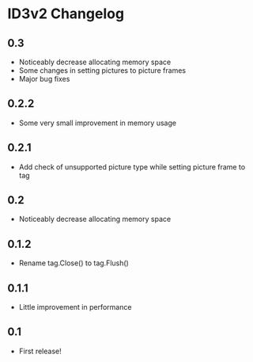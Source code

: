 # ID3v2 Changelog

## 0.3
* Noticeably decrease allocating memory space
* Some changes in setting pictures to picture frames
* Major bug fixes

## 0.2.2
* Some very small improvement in memory usage

## 0.2.1
* Add check of unsupported picture type while setting picture frame to tag

## 0.2
* Noticeably decrease allocating memory space

## 0.1.2
* Rename tag.Close() to tag.Flush()

## 0.1.1
* Little improvement in performance

## 0.1
* First release!

